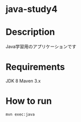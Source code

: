 # java-study4

# Description
Java学習用のアプリケーションです

# Requirements
JDK 8
Maven 3.x

# How to run
```
mvn exec:java
```